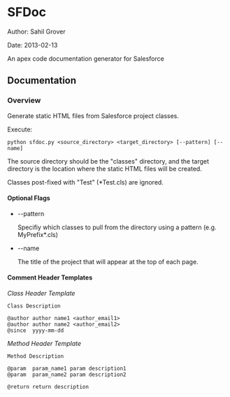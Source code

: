 SFDoc
=====

Author: Sahil Grover

Date:   2013-02-13

An apex code documentation generator for Salesforce

Documentation
-------------

### Overview

Generate static HTML files from Salesforce project classes.

Execute:

    python sfdoc.py <source_directory> <target_directory> [--pattern] [--name]

The source directory should be the "classes" directory, and the target directory is the location where the static HTML files will be created.

Classes post-fixed with "Test" (*Test.cls) are ignored.

#### Optional Flags

*    --pattern

     Specifiy which classes to pull from the directory using a pattern (e.g. MyPrefix*.cls)

*    --name

     The title of the project that will appear at the top of each page.

#### Comment Header Templates

*Class Header Template*

    Class Description

    @author author name1 <author_email1>
    @author author name2 <author_email2>
    @since	yyyy-mm-dd

*Method Header Template*

	Method Description

	@param	param_name1	param description1
	@param	param_name2	param description2

	@return	return description
